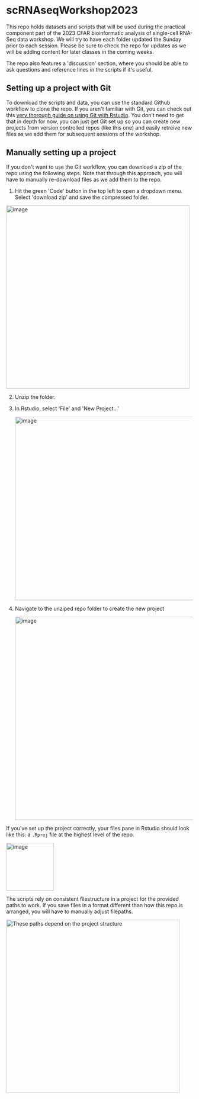 # scRNAseqWorkshop2023

This repo holds datasets and scripts that will be used during the practical component part of the 2023 CFAR bioinformatic analysis of single-cell RNA-Seq data workshop. We will try to have each folder updated the Sunday prior to each session. Please be sure to check the repo for updates as we will be adding content for later classes in the coming weeks.

The repo also features a 'discussion' section, where you should be able to ask questions and reference lines in the scripts if it's useful. 

## Setting up a project with Git

To download the scripts and data, you can use the standard Github workflow to clone the repo.
If you aren't familiar with Git, you can check out this [very thorough guide on using Git with Rstudio](https://happygitwithr.com/). 
You don't need to get that in depth for now, you can just get Git set up so you can create new 
projects from version controlled repos (like this one) and easily retreive new files as we add
them for subsequent sessions of the workshop. 

## Manually setting up a project

If you don't want to use the Git workflow, you can download a zip of the repo using the following steps.
Note that through this approach, you will have to manually re-download files as we add them to the repo. 

1) Hit the green 'Code' button in the top left to open a dropdown menu.  Select 'download zip' and save the compressed folder.
   
<img width="495" alt="image" src="https://github.com/yerkes-gencore/scRNAseqWorkshop2023/assets/46037149/2ba9f88c-81c5-439b-81fc-42d6c227e9ba">

2) Unzip the folder.
3) In Rstudio, select 'File' and 'New Project...'
   
   <img width="496" alt="image" src="https://github.com/yerkes-gencore/scRNAseqWorkshop2023/assets/46037149/b172c371-4bd3-44be-aab3-67b656cdf60f">

4) Navigate to the unziped repo folder to create the new project
   
   <img width="549" alt="image" src="https://github.com/yerkes-gencore/scRNAseqWorkshop2023/assets/46037149/350e709b-3379-40ca-bfbc-2f1247e68bfe">

If you've set up the project correctly, your files pane in Rstudio should look like this: a `.Rproj` file at the highest level of the repo.

<img width="129" alt="image" src="https://github.com/yerkes-gencore/scRNAseqWorkshop2023/assets/46037149/8bef303d-7d32-4c32-a640-ff6ba984a164">


The scripts rely on consistent filestructure in a project for the provided paths to work. If you save files in a format different than
how this repo is arranged, you will have to manually adjust filepaths. 

<img width="468" alt="These paths depend on the project structure" src="https://github.com/yerkes-gencore/scRNAseqWorkshop2023/assets/46037149/236ca130-9b41-4a36-81a3-9cf58dd11258">

